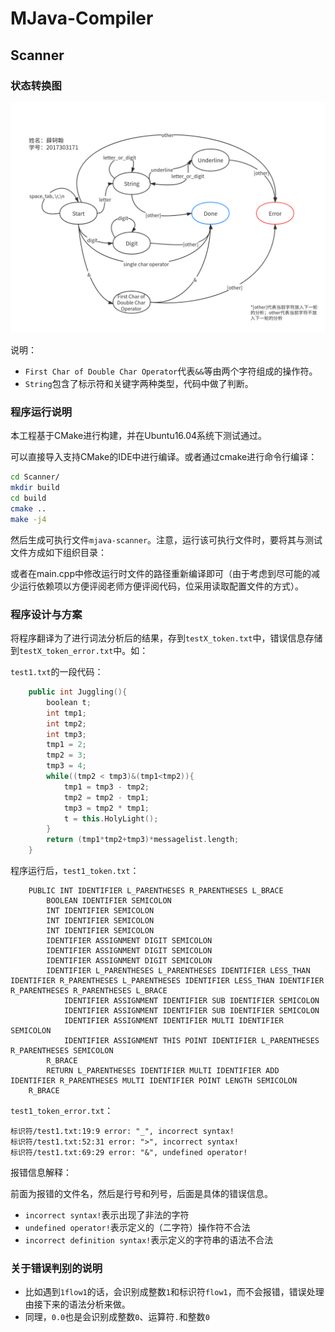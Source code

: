 # MJava-Compiler

## Scanner

### 状态转换图

![](assets/Mjava-Scanner-DFA.png)

说明：

- `First Char of Double Char Operator`代表`&&`等由两个字符组成的操作符。
- `String`包含了标示符和关键字两种类型，代码中做了判断。

### 程序运行说明

本工程基于CMake进行构建，并在Ubuntu16.04系统下测试通过。

可以直接导入支持CMake的IDE中进行编译。或者通过cmake进行命令行编译：

```bash
cd Scanner/
mkdir build
cd build
cmake ..
make -j4
```

然后生成可执行文件`mjava-scanner`。注意，运行该可执行文件时，要将其与测试文件方成如下组织目录：



或者在main.cpp中修改运行时文件的路径重新编译即可（由于考虑到尽可能的减少运行依赖项以方便评阅老师方便评阅代码，位采用读取配置文件的方式）。

### 程序设计与方案

将程序翻译为了进行词法分析后的结果，存到`testX_token.txt`中，错误信息存储到`testX_token_error.txt`中。如：

`test1.txt`的一段代码：

```C++
    public int Juggling(){
        boolean t;
        int tmp1;
        int tmp2;
        int tmp3;
        tmp1 = 2;
        tmp2 = 3;
        tmp3 = 4;
        while((tmp2 < tmp3)&(tmp1<tmp2)){
            tmp1 = tmp3 - tmp2;
            tmp2 = tmp2 - tmp1;
            tmp3 = tmp2 * tmp1;
            t = this.HolyLight();
        }
        return (tmp1*tmp2+tmp3)*messagelist.length;
    }
```

程序运行后，`test1_token.txt`：

```
    PUBLIC INT IDENTIFIER L_PARENTHESES R_PARENTHESES L_BRACE
        BOOLEAN IDENTIFIER SEMICOLON
        INT IDENTIFIER SEMICOLON
        INT IDENTIFIER SEMICOLON
        INT IDENTIFIER SEMICOLON
        IDENTIFIER ASSIGNMENT DIGIT SEMICOLON
        IDENTIFIER ASSIGNMENT DIGIT SEMICOLON
        IDENTIFIER ASSIGNMENT DIGIT SEMICOLON
        IDENTIFIER L_PARENTHESES L_PARENTHESES IDENTIFIER LESS_THAN IDENTIFIER R_PARENTHESES L_PARENTHESES IDENTIFIER LESS_THAN IDENTIFIER R_PARENTHESES R_PARENTHESES L_BRACE
            IDENTIFIER ASSIGNMENT IDENTIFIER SUB IDENTIFIER SEMICOLON
            IDENTIFIER ASSIGNMENT IDENTIFIER SUB IDENTIFIER SEMICOLON
            IDENTIFIER ASSIGNMENT IDENTIFIER MULTI IDENTIFIER SEMICOLON
            IDENTIFIER ASSIGNMENT THIS POINT IDENTIFIER L_PARENTHESES R_PARENTHESES SEMICOLON
        R_BRACE
        RETURN L_PARENTHESES IDENTIFIER MULTI IDENTIFIER ADD IDENTIFIER R_PARENTHESES MULTI IDENTIFIER POINT LENGTH SEMICOLON
    R_BRACE

```

`test1_token_error.txt`：

```
标识符/test1.txt:19:9 error: "_", incorrect syntax!
标识符/test1.txt:52:31 error: ">", incorrect syntax!
标识符/test1.txt:69:29 error: "&", undefined operator!
```

报错信息解释：

前面为报错的文件名，然后是行号和列号，后面是具体的错误信息。

- `incorrect syntax!`表示出现了非法的字符
- `undefined operator!`表示定义的（二字符）操作符不合法
- `incorrect definition syntax!`表示定义的字符串的语法不合法

### 关于错误判别的说明

- 比如遇到`1flow1`的话，会识别成整数`1`和标识符`flow1`，而不会报错，错误处理由接下来的语法分析来做。
- 同理，`0.0`也是会识别成整数`0`、运算符`.`和整数`0`